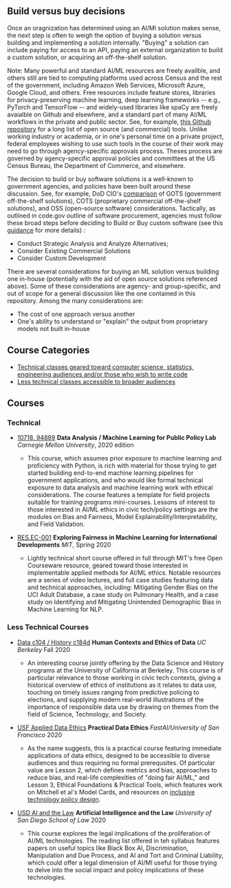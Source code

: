 
Build versus buy decisions
-------------

Once an oragnization has determined using an AI/Ml solution makes sense, the next step is often to weigh the option of buying a solution versus building and implementing a solution internally.  "Buying" a solution can include paying for access to an API, paying an external organization to build a custom solution, or acquiring an off-the-shelf solution. 

Note: Many powerful and standard AI/ML resources are freely availble, and others still are tied to computing platforms used across Census and the rest of the government, including Amazon Web Services, Microsoft Azure, Google Cloud, and others. Free resources include feature stores, libraries for privacy-preserving machine learning, deep learning frameworks -- e.g., PyTorch and TensorFlow -- and widely-used libraries like spaCy are freely avaialble on Github and elsewhere, and a standard part of many AI/ML workflows in the private and public sector.  See, for example, [this Github repository](https://github.com/EthicalML/awesome-production-machine-learning) for a long list of open source (and commercial) tools.  Unlike working industry or academia, or in one's personal time on a private project, federal employees wishing to use such tools in the course of their work may need to go through agency-specific approvals process. Theses process are governed by agency-specific approval policies and committees at the US Census Bureau, the Department of Commerce, and elsewhere.  

The decision to build or buy software solutions is a well-known to government agencies, and policies have been built around these discussion. See, for example, DoD CIO's [comparison](https://dodcio.defense.gov/open-source-software-faq/#Q:_How_do_GOTS.2C_Proprietary_COTS.2C_and_OSS_COTS_compare.3F) of GOTS (government off-the-shelf solutions), COTS (proprietary commercial off-the-shelf solutions), and OSS (open-source software) considerations. Tactically, as outlined in code.gov outline of software procurement, agencies must follow these broad steps before deciding to Build or Buy custom software (see this [guidance](https://code.gov/agency-compliance/compliance/procurement) for more details) : 
- Conduct Strategic Analysis and Analyze Alternatives;
- Consider Existing Commercial Solutions
 - Consider Custom Development


There are several considerations for buying an ML solution versus building one in-house (potentially with the aid of open source solutions referenced above). Some of these considerations are agency- and group-specific, and out of scope for a general discussion like the one contained in this repository. Among the many considerations are: 

* The cost of one approach versus another
* One's ability to understand or "explain" the output from proprietary models not built in-house









Course Categories
------------------

- [Technical classes geared toward computer science, statistics, engineering audiences and/or those who wish to write code](#technical)
- [Less technical classes accessible to broader audiences](#less-technical-courses)



Courses
-------

### Technical

- [10718, 94889](https://github.com/dssg/mlforpublicpolicylab) **Data Analysis / Machine Learning for Public Policy Lab** *Carnegie Mellon University*, 2020 edition
	- This course, which assumes prior exposure to machine learning and proficiency with Python, is rich with material for those trying to get started building end-to-end machine learning pipelines for government applications, and who would like formal technical exposure to data analysis and machine learning work with ethical considerations. The course features a template for field projects suitable for training programs mini-courses. Lessons of interest to those interested in AI/ML ethics in civic tech/policy settings are the modules on Bias and Fairness, Model Explainability/Interpretability, and Field Validation.

- [RES.EC-001](https://ocw.mit.edu/resources/res-ec-001-exploring-fairness-in-machine-learning-for-international-development-spring-2020/index.htm#) **Exploring Fairness in Machine Learning for International Developments** *MIT*, Spring 2020 
	- Lightly technical short course offered in full through MIT's free Open Courseware resource, geared toward those interested in implementable applied methods for AI/ML ethics. Notable resources are a series of video lectures, and full case studies featuring data and technical approaches, including: Mitigating Gender Bias on the UCI Adult Database, a case study on Pulmonary Health, and a case study on Identifying and Mitigating Unintended Demographic Bias in Machine Learning for NLP.


### Less Technical Courses

- [Data c104 / History c184d](https://data.berkeley.edu/data-c104-fall-2020-syllabus) **Human Contexts and Ethics of Data** *UC Berkeley* Fall 2020 

   - An interesting course jointly offering by the Data Science and History programs at the University of California at Berkeley. This course is of particular relevance to those working in civic tech contexts, giving a historical overview of ethics of institutions as it relates to data use, touching on timely issues ranging from predictive policing to elections, and supplying modern real-world illustrations of the importance of responsible data use by drawing on themes from the field of Science, Technology, and Society.  
- [USF Applied Data Ethics](https://ethics.fast.ai) **Practical Data Ethics** *FastAI/University of San Francisco* 2020 
  
  - As the name suggests, this is a practical course featuring immediate applications of data ethics, designed to be accessible to diverse audiences and thus requiring no formal prerequsites. Of particular value are Lesson 2, which defines metrics and bias, approaches to reduce bias, and real-life complexities of "doing fair AI/ML," and Lesson 3, Ethical Foundations & Practical Tools, which features work on Mitchell et al's Model Cards, and resources on [inclusive technology policy design](https://link.springer.com/article/10.1007/s10676-019-09497-z). 
- [USD AI and the Law](https://smithilaneous.typepad.com/artificial_intel_2020/2020/01/ai-and-the-law-welcome-and-syllabus.html) **Artificial Intelligence and the Law** *University of San Diego School of Law* 2020 
  
  - This course explores the legal implications of the proliferation of AI/ML technologies. The reading list offered in teh syllabus features papers on useful topics like Black Box AI, Discrimination, Manipulation and Due Process, and AI and Tort and Criminal Liability, which could offer a legal dimension of AI/Ml useful for those trying to delve into the social impact and policy implications of these technologies.
